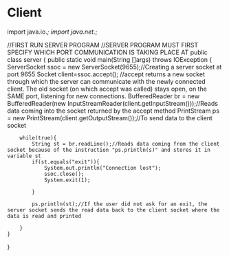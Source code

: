 # Client

import java.io.*;
import java.net.*;

//FIRST RUN SERVER PROGRAM
//SERVER PROGRAM MUST FIRST SPECIFY WHICH PORT COMMUNICATION IS TAKING PLACE AT
public class server {
	public static void main(String []args) throws IOException
	{
		ServerSocket ssoc = new ServerSocket(9655);//Creating a server socket at port 9655
		Socket client=ssoc.accept(); //accept returns a new socket through which the server can communicate with the newly connected client. The old socket (on which accept was called) stays open, on the SAME port, listening for new connections.
		BufferedReader br = new BufferedReader(new InputStreamReader(client.getInputStream()));//Reads data coming into the socket returned by the accept method
		PrintStream ps = new PrintStream(client.getOutputStream());//To send data to the client socket
		
		while(true){
			String st = br.readLine();//Reads data coming from the client socket because of the instruction "ps.println(s)" and stores it in variable st
			if(st.equals("exit")){
				System.out.println("Connection lost");
				ssoc.close();
				System.exit(1);
				
			}
			
			ps.println(st);//If the user did not ask for an exit, the server socket sends the read data back to the client socket where the data is read and printed
		
		}
	}
}

